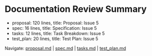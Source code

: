 # Documentation Review Summary

- proposal: 120 lines, title: Proposal: Issue 5
- spec: 16 lines, title: Specification: Issue 5
- tasks: 12 lines, title: Task Breakdown: Issue 5
- test_plan: 20 lines, title: Test Plan: Issue 5

Navigate: [proposal.md](./proposal.md) | [spec.md](./spec.md) | [tasks.md](./tasks.md) | [test_plan.md](./test_plan.md)
